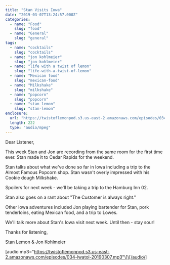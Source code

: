 ```yaml
---
title: "Stan Visits Iowa"
date: "2019-03-07T13:24:57.000Z"
categories:
  - name: "Food"
    slug: "food"
  - name: "General"
    slug: "general"
tags:
  - name: "cocktails"
    slug: "cocktails"
  - name: "jon kohlmeier"
    slug: "jon-kohlmeier"
  - name: "life with a twist of lemon"
    slug: "life-with-a-twist-of-lemon"
  - name: "Mexican food"
    slug: "mexican-food"
  - name: "Milkshake"
    slug: "milkshake"
  - name: "popcorn"
    slug: "popcorn"
  - name: "stan lemon"
    slug: "stan-lemon"
enclosure:
  url: "https://twistoflemonpod.s3.us-east-2.amazonaws.com/episodes/034-lwatol-20190307.mp3"
  length: 222
  type: "audio/mpeg"
---
```


Dear Listener,

This week Stan and Jon are recording from the same room for the first time ever. Stan made it to Cedar Rapids for the weekend.

Stan talks about what we've done so far in Iowa including a trip to the Almost Famous Popcorn shop. Stan wasn't overly impressed with his Cookie dough Milkshake.

Spoilers for next week - we'll be taking a trip to the Hamburg Inn 02.

Stan also goes on a rant about "The Customer is always right."

Other Iowa adventures included Jon playing bartender for Stan, pork tenderloins, eating Mexican food, and a trip to Lowes.

We'll talk more about Stan's Iowa visit next week. Until then - stay sour!

Thanks for listening,

Stan Lemon & Jon Kohlmeier

\[audio mp3="https://twistoflemonpod.s3.us-east-2.amazonaws.com/episodes/034-lwatol-20190307.mp3"\]\[/audio\]
